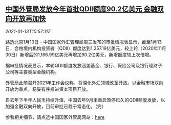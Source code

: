 <!--1610536995000-->
[中国外管局发放今年首批QDII额度90.2亿美元 金融双向开放再加快](https://cn.reuters.com/article/china-safe-qdii-0113-idCNKBS29I180)
------

<div><i>2021-01-13T10:57:11Z</i></div><p>路透北京1月13日 - 中国国家外汇管理局周三发布的审批情况表显示，截至1月13日，合格境内机构投资者（QDII）额度达到1,257.19亿美元，较上轮（2020年11月30日）新增后的1,166.99亿美元再增加90.2亿美元，新增额度较上次倍增。</p><p>据审批情况表显示，本轮QDII额度发放涵盖基金、银行、保险公司及银行理财子公司等主要类型金融机构。</p><p>外管局此前召开2021年工作会议称，将深化外汇领域改革开放。以金融市场双向开放为重点，稳妥有序推进资本项目开放。</p><p>自去年下半年人民币持续升值，中国去年9月末重启暂停已久的QDII额度发放，以加强金融双向开放，目前审批已趋于常态化。（完）</p><p>参看相关细节，请点选中国国家外管局网站：<a href="http://www.safe.gov.cn/safe/hgzwjgtzzedspqkb/index.html">here</a></p>
